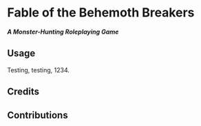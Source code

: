 # Fable of the Behemoth Breakers  
***A Monster-Hunting Roleplaying Game***
## **Usage**
Testing, testing, 1234.
## **Credits**
## **Contributions**